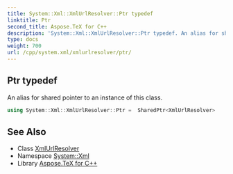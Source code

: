 ```yaml
---
title: System::Xml::XmlUrlResolver::Ptr typedef
linktitle: Ptr
second_title: Aspose.TeX for C++
description: 'System::Xml::XmlUrlResolver::Ptr typedef. An alias for shared pointer to an instance of this class in C++.'
type: docs
weight: 700
url: /cpp/system.xml/xmlurlresolver/ptr/
---
```

## Ptr typedef


An alias for shared pointer to an instance of this class.

```cpp
using System::Xml::XmlUrlResolver::Ptr =  SharedPtr<XmlUrlResolver>
```

## See Also

* Class [XmlUrlResolver](../)
* Namespace [System::Xml](../../)
* Library [Aspose.TeX for C++](../../../)
